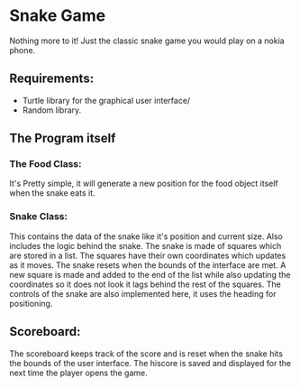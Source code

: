 # Snake Game

Nothing more to it! Just the classic snake game you would play on a nokia phone.

## Requirements:
- Turtle library for the graphical user interface/
- Random library.

## The Program itself 
### The Food Class:
It's Pretty simple, it will generate a new position for the food object itself when the snake eats it.

### Snake Class:
This contains the data of the snake like it's position and current size. Also includes the logic behind the snake.
The snake is made of squares which are stored in a list. The squares have their own coordinates which updates as it moves.
The snake resets when the bounds of the interface are met.
A new square is made and added to the end of the list while also updating the coordinates so it does not look it lags behind the rest
of the squares.
The controls of the snake are also implemented here, it uses the heading for positioning.

## Scoreboard:
The scoreboard keeps track of the score and is reset when the snake hits the bounds of the user interface.
The hiscore is saved and displayed for the next time the player opens the game.

